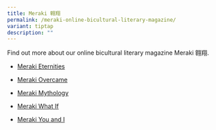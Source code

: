 ```yaml
---
title: Meraki 翱翔
permalink: /meraki-online-bicultural-literary-magazine/
variant: tiptap
description: ""
---
```

<p>Find out more about our online bicultural literary magazine Meraki 翱翔.
<br>
</p>
<ul data-tight="true" class="tight">
<li>
<p><a href="https://www.flipsnack.com/nanhua/meraki-eternities/full-view.html" rel="noopener nofollow" target="_blank">Meraki Eternities</a>
</p>
</li>
<li>
<p><a href="https://www.flipsnack.com/nanhua/meraki-overcame/full-view.html" rel="noopener nofollow" target="_blank">Meraki Overcame</a>
</p>
</li>
<li>
<p><a href="https://www.flipsnack.com/nanhua/meraki-mythology/full-view.html" rel="noopener nofollow" target="_blank">Meraki Mythology</a>
</p>
</li>
<li>
<p><a href="https://www.flipsnack.com/nanhua/meraki-what-if-2023-01/full-view.html" rel="noopener nofollow" target="_blank">Meraki What If</a>
</p>
</li>
<li>
<p><a href="https://www.flipsnack.com/nanhua/meraki-you-and-i/full-view.html" rel="noopener nofollow" target="_blank">Meraki You and I</a>
</p>
</li>
</ul>
<p></p>